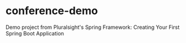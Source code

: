 # conference-demo
Demo project from Pluralsight's Spring Framework: Creating Your First Spring Boot Application
